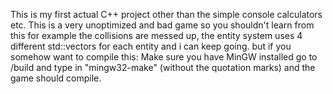 This is my first actual C++ project other than the simple console calculators etc. This is a very unoptimized and bad game so you shouldn't learn from this for example the collisions are messed up, the entity system uses 4 different std::vectors for each entity and i can keep going. but if you somehow want to compile this: Make sure you have MinGW installed go to /build and type in "mingw32-make" (without the quotation marks) and the game should compile.